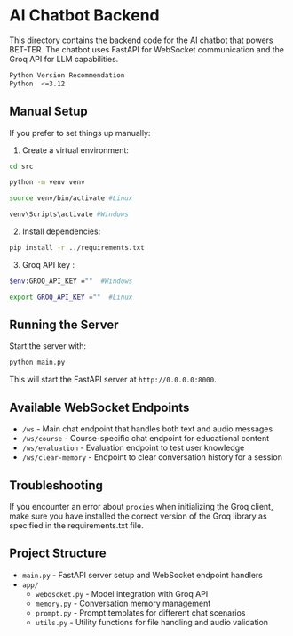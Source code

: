 # AI Chatbot Backend

This directory contains the backend code for the AI chatbot that powers BET-TER. The chatbot uses FastAPI for WebSocket communication and the Groq API for LLM capabilities.
```bash
Python Version Recommendation
Python  <=3.12
```
## Manual Setup

If you prefer to set things up manually:

1. Create a virtual environment:
```bash
cd src
```
```bash
python -m venv venv
```
```bash
source venv/bin/activate #Linux
```
```bash
venv\Scripts\activate #Windows
```

2. Install dependencies:
```bash
pip install -r ../requirements.txt
```


3. Groq API key :
```bash
$env:GROQ_API_KEY =""  #Windows
```
```bash
export GROQ_API_KEY =""  #Linux
```


## Running the Server

Start the server with:

```bash
python main.py
```

This will start the FastAPI server at `http://0.0.0.0:8000`.

## Available WebSocket Endpoints

- `/ws` - Main chat endpoint that handles both text and audio messages
- `/ws/course` - Course-specific chat endpoint for educational content
- `/ws/evaluation` - Evaluation endpoint to test user knowledge
- `/ws/clear-memory` - Endpoint to clear conversation history for a session

## Troubleshooting

If you encounter an error about `proxies` when initializing the Groq client, make sure you have installed the correct version of the Groq library as specified in the requirements.txt file.

## Project Structure

- `main.py` - FastAPI server setup and WebSocket endpoint handlers
- `app/`
  - `weboscket.py` - Model integration with Groq API
  - `memory.py` - Conversation memory management
  - `prompt.py` - Prompt templates for different chat scenarios
  - `utils.py` - Utility functions for file handling and audio validation 